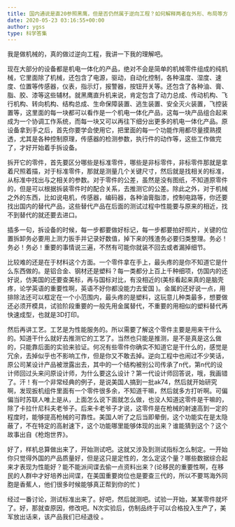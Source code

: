 ```yaml
---
title: 国内通说是直20参照黑鹰，但是否仍然属于逆向工程？如何解释两者在外形、布局等方面的高度相似？
date: 2020-05-23 03:16:55+00:00
author: ygss
type: 科学答集
---
```

 我是做机械的，真的做过逆向工程，我讲一下我的理解吧。

 现在大部分的设备都是机电一体化的产品，绝对不会是简单的机械零件组成的纯机械，它里面除了机械，还包含了电源，驱动，自动化控制，各种温度、湿度、速度、位置等传感器，仪表，指示灯，报警器，按钮开关等。还包含了各种油、膏、脂、胶、漆等这些辅材。就黑鹰直升机来说，肯定包含了动力总成、传动机构、飞行机构、转向机构、结构总成、生命保障装置、逃生装置、安全灭火装置，飞控装置等，这里面的每一块都可以看作是一个机电一体化产品，这每一块产品组合起来成为一个协调工作系统，而每一块又可以再往下细分出更多的机电一体化产品。原设备拿到手之后，首先你要学会使用它，把里面的每一个功能作用都尽量摸熟摸透，尤其是各种控制原理，传感器的检测参数，执行件的动作等，这些工作做完了，才好开始着手拆设备。

 拆开它的零件，首先要区分哪些是标准零件，哪些是非标零件，非标零件那就是拿着尺照着描，对于标准零件，那就是测量几个关键尺寸，然后就是找相关的标准，从标准中找出与之相关的参数。对于零件的公差，虽然是没有图纸，不知道原零件的，但是可以根据拆装零件时的配合关系，去推测它的公差。除此之外，对于机械之外的东西，比如说电机，传感器，编码器，各种油膏脂漆，控制电路等，你还要找出国内的替代产品，这些替代产品在后面的测试过程中性能要与原来的相近，找不到替代的就还要去进口。

 插多一句，拆设备的时候，每一步都要做好标记，每一步都要拍好照片，关键的位置拆卸务必要用上测力扳手并记录好数值，掉下来的残渣务必要归类整理。务必！务必！务必！重要的事情说三遍，不然有可能你就装不回去或者漏掉细节。

 比较难的还是在于材料这个方面。一个零件拿在手上，最头疼的是你不知道它是什么东西做的。是铝合金、钢材还是塑料？每一类都分上百上千种细项，仿国内的还好说，仿美国的还要查美标，再与国标对比，有没相近的(美标看起来真的是脑壳疼，论学英语的重要性啊，英语不好你都没能力去爱国 )。金属的还好说一点，用排除法还可以框定在一个小范围内，最头疼的是塑料，这玩意儿种类最多，想要做还必须开模具，试验阶段重要的一般先用金属替代，不重要的用相似的塑料替代再快速成型，也就是3D打印。

 然后再讲工艺。工艺是为性能服务的。所以需要了解这个零件主要是用来干什么的。知道干什么就好去推测它的工艺了。当然也只能是推测，是不是真是这么做的，只能靠后面的实验来验证。何况有些零件你确实不知道它是干什么的，感觉是冗余，去掉似乎也不影响工作，但是你又不敢去掉。逆向工程中也闹过不少笑话，原公司某设计产品被泄露出去，其中的一个结构被别公司传承了n代，第n代的设计师回过头来问原设计师，为什么要这么设计？第一代设计师回答说，哦，我画错了。汗！有一个非常经典的例子，是说美国人搞到一批ak74，然后就开始研究啊，发现扳机组件里面有一个零件很多余，不知道干嘛，然后就多方打听啊。可偏偏当时苏联人唯上是从，上面怎么说下面就怎么做，也没人知道这零件是干嘛的，除了卡拉什尼科夫老爷子。后来卡老爷子才说，这零件是在枪械的射速高到一定的程度时，能够提高枪械的可靠性。美国人听了之后当即晕倒，这个功能实在是太隐蔽了，不在特定的高射速下，这个功能哪里能够体现的出来？谁能猜到这个？这个故事出自《枪炮世界》。

 好了，样机总算做出来了，开始测试吧。这就又涉及到测试指标怎么制定。一开始你只觉得外国的产品质量好，但是这只是定性的，怎么定这个量？哪些数据综合起来才表现为性能好？能不能派间谍去偷一点资料出来？(论移民的重要性啊，在移民的人群中才好培养出间谍，在美国重要岗位也是要查三代的，所以不要骂海外同胞是香蕉人，他们很多时候能够真正帮到你的忙 )

 经过一番讨论，测试标准出来了。好吧，然后就测吧。试验一开始，某某零件就坏了。好，那就查原因，修改吧。N次实验后，仿制品终于可以合格投入生产了，美军放出话来，该产品我们已经退役 。


